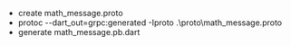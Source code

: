 - create math_message.proto
- protoc --dart_out=grpc:generated  -Iproto .\proto\math_message.proto
- generate math_message.pb.dart